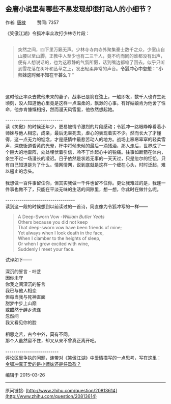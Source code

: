 ## 金庸小说里有哪些不易发现却很打动人的小细节？

作者: [唐棣](http://www.zhihu.com/people/tang-di-4-29)&nbsp;&nbsp;&nbsp;&nbsp;&nbsp;&nbsp;&nbsp;&nbsp; 赞同: 7357


《笑傲江湖》令狐冲率众攻打少林寺片段：<br><br><blockquote>突然之间，四下里万籁无声。少林寺寺内寺外聚集豪士数千之众，少室山自山腰以至山脚，正教中人至少也有二三千人，竟不约而同的谁都没有出声，便有人想说话的，也为这寂静的气氛所慑，话到嘴边都缩了回去。似乎只听到雪花落在树叶和丛草之上，发出轻柔异常的声音。<b>令狐冲心中忽想：“小师妹这时候不知在干甚么？”</b></blockquote><br><br>这时他正率众去救他未来的妻子，战事已是箭在弦上，一触即发，数千人也许生死顷刻，没人知道他心里竟是这样一点温柔的，飘渺的心事。有好姑娘肯为他舍了性命，他亦肯慷慨相报，然而漫天风雪里，他依然想起她。<br><br>----------------------------<br>读《笑傲》的时候还年少，更易被情节激烈的片段感动；令狐冲一路眼睁睁看着小师妹与他人相恋，成亲，最后无辜死去，虐心的表现着实不少。然而长大了才懂得，这一点无力的惦念，才是感情中最悲苦动人的地方。战场上窸窸窣窣的轻柔雪声，深夜街道昏黄的光晕，杯中将倾未倾的最后一滴残酒，那人走后，世界成了一个巨大的地雷阵，处处埋伏着引信，冷不丁炸起心中的锐痛。往事如断箭在体内，余生不过一场漫长的凌迟。日子依然是状若无事的一天天过，只是忽尔的怔忪，只有自己知道是为了什么。情网情网，说到底就是这样一个缠在心头，时时泛起，难以遏止的念头。<br><br>我想做一百件事留住你，但其实我做一千件也留不住你。更让我难过的是，我连一件事也做不了，只能在平淡无味的生活的间隙里，想一想，你此时在做什么呢。<br><br>----------------------------------<br>读到这一段的时候想到以前读过的一首诗，简直像为令狐冲写的一样——<br><blockquote>A Deep-Sworn Vow -<i>William Butler Yeats </i><br>Others because you did not keep <br>That deep-sworn vow have been friends of mine; <br>Yet always when I look death in the face, <br>When I clamber to the heights of sleep, <br>Or when I grow excited with wine, <br>Suddenly I meet your face.</blockquote>试译如下——<br><br>深沉的誓言 - 叶芝<br>因你未守<br>你我之间深沉的誓言<br>我已与他人相恋<br>但每当我与死神直面<br>甜梦中步上山巅<br>或酣然于醉乡流连<br>忽然间<br>我又看见你的脸<br><br>相思之苦，古今中外，莫有不同。<br>那个人虽然留不住，却又从来不曾真正离开吧。<br><br>--------------------------<br>评论区里争执的问题，连带对《笑傲江湖》中爱情描写的一点思考，写在这里：<br><a href="http://zhi.hu/0nUx" class=" wrap external" target="_blank" rel="nofollow noreferrer">令狐冲真正爱的是小师妹还是任盈盈？<i class="icon-external"></i></a>



编辑于 2015-03-26



---
原问链接: [http://www.zhihu.com/question/20813614](http://www.zhihu.com/question/20813614)